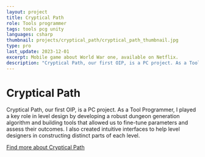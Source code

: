 ```yaml
---
layout: project
title: Cryptical Path
role: Tools programmer
tags: tools pcg unity 
languages: csharp
thumbnail: projects/cryptical_path/cryptical_path_thumbnail.jpg
type: pro
last_update: 2023-12-01
excerpt: Mobile game about World War one, available on Netflix.
description: "Cryptical Path, our first OIP, is a PC project. As a Tool Programmer, I played a key role in level design by developing a robust dungeon generation algorithm and building tools that allowed us to fine-tune parameters and assess their outcomes. I also created intuitive interfaces to help level designers in constructing distinct parts of each level."
---
```

<h1>Cryptical Path</h1>
<p>Cryptical Path, our first OIP, is a PC project. As a Tool Programmer, I played a key role in level design by developing a robust dungeon generation algorithm and building tools that allowed us to fine-tune parameters and assess their outcomes. I also created intuitive interfaces to help level designers in constructing distinct parts of each level.</p>
<a href="https://oldskullgames.com/our-games/cryptical-path/" class="arrow-link" target="_blank">Find more about Cryptical Path</a>